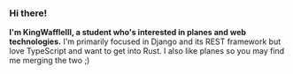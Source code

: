 ### Hi there!

**I'm KingWaffleIII, a student who's interested in planes and web technologies.**
I'm primarily focused in Django and its REST framework but love TypeScript and want to get into Rust.
I also like planes so you may find me merging the two ;)
